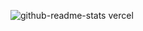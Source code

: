 ![github-readme-stats vercel](https://github.com/user-attachments/assets/7e8634dd-694e-4a0c-aded-219425da6847)
